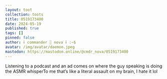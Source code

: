 ```yaml
---
layout: toot
collection: toots
title: 0519173400
date: 2024-05-19
published: true
tags: []
pinned: false
author: ⸸ commander ░ nova ⸸ :~$
avatar: /img/avatar/daemon.jpeg
mastodon: https://mastodon.online/@cmdr_nova/0519173400
---
```


Listening to a podcast and an ad comes on where the guy speaking is doing the ASMR whisperTo me that’s like a literal assault on my brain, I hate it lol
